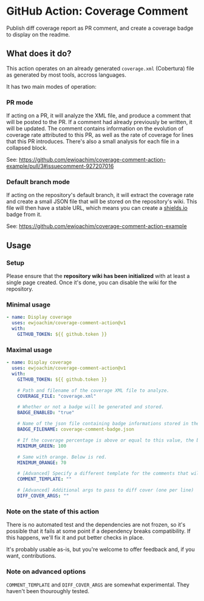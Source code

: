 # GitHub Action: Coverage Comment

Publish diff coverage report as PR comment, and create a coverage badge to
display on the readme.

## What does it do?

This action operates on an already generated `coverage.xml` (Cobertura) file as
generated by most tools, accross languages.

It has two main modes of operation:

### PR mode

If acting on a PR, it will analyze the XML file, and produce a comment that
will be posted to the PR. If a comment had already previously be written,
it will be updated. The comment contains information on the evolution
of coverage rate attributed to this PR, as well as the rate of coverage
for lines that this PR introduces. There's also a small analysis for each
file in a collapsed block.

See: https://github.com/ewjoachim/coverage-comment-action-example/pull/3#issuecomment-927207016

### Default branch mode

If acting on the repository's default branch, it will extract the coverage
rate and create a small JSON file that will be stored on the repository's wiki.
This file will then have a stable URL, which means you can create a
[shields.io](https://shields.io/endpoint) badge from it.

See: https://github.com/ewjoachim/coverage-comment-action-example

## Usage

### Setup

Please ensure that the **repository wiki has been initialized** with at least a
single page created. Once it's done, you can disable the wiki for the
repository.

### Minimal usage
```yaml
- name: Display coverage
  uses: ewjoachim/coverage-comment-action@v1
  with:
    GITHUB_TOKEN: ${{ github.token }}
```

### Maximal usage
```yaml
- name: Display coverage
  uses: ewjoachim/coverage-comment-action@v1
  with:
    GITHUB_TOKEN: ${{ github.token }}

    # Path and filename of the coverage XML file to analyze.
    COVERAGE_FILE: "coverage.xml"

    # Whether or not a badge will be generated and stored.
    BADGE_ENABLED: "true"

    # Name of the json file containing badge informations stored in the repo wiki.
    BADGE_FILENAME: coverage-comment-badge.json

    # If the coverage percentage is above or equal to this value, the badge will be green.
    MINIMUM_GREEN: 100

    # Same with orange. Below is red.
    MINIMUM_ORANGE: 70

    # [Advanced] Specify a different template for the comments that will be written on the PR.
    COMMENT_TEMPLATE: ""

    # [Advanced] Additional args to pass to diff cover (one per line)
    DIFF_COVER_ARGS: ""
```

### Note on the state of this action

There is no automated test and the dependencies are not frozen, so it's
possible that it fails at some point if a dependency breaks compatibility.
If this happens, we'll fix it and put better checks in place.

It's probably usable as-is, but you're welcome to offer feedback and, if you
want, contributions.

### Note on advanced options

``COMMENT_TEMPLATE`` and ``DIFF_COVER_ARGS`` are somewhat experimental.
They haven't been thouroughly tested.
